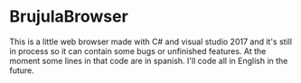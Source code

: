 # BrujulaBrowser
This is a little web browser made with C# and visual studio 2017 and it's still in process so it can contain some bugs or unfinished features.
At the moment some lines in that code are in spanish. I'll code all in English in the future.
